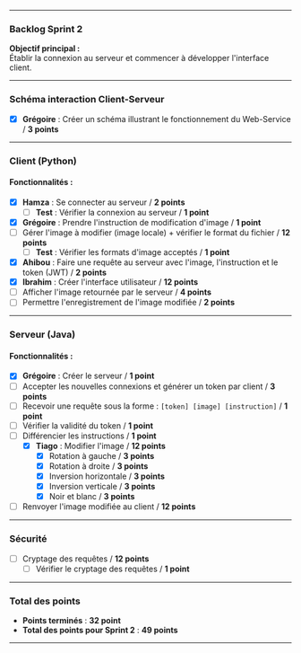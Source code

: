 
---

### **Backlog Sprint 2**

**Objectif principal :**  
Établir la connexion au serveur et commencer à développer l'interface client.

---

### **Schéma interaction Client-Serveur**
- [x] **Grégoire** : Créer un schéma illustrant le fonctionnement du Web-Service / **3 points**

---

### **Client (Python)**

#### **Fonctionnalités :**
- [x] **Hamza** : Se connecter au serveur / **2 points**
  - [ ] **Test** : Vérifier la connexion au serveur / **1 point**
- [x] **Grégoire** : Prendre l'instruction de modification d'image / **1 point**
- [ ] Gérer l'image à modifier (image locale) + vérifier le format du fichier / **12 points**
  - [ ] **Test** : Vérifier les formats d'image acceptés / **1 point**
- [x] **Ahibou** : Faire une requête au serveur avec l'image, l'instruction et le token (JWT) / **2 points**
- [x] **Ibrahim** : Créer l'interface utilisateur / **12 points**
- [ ] Afficher l'image retournée par le serveur / **4 points**
- [ ] Permettre l'enregistrement de l'image modifiée / **2 points**

---

### **Serveur (Java)**

#### **Fonctionnalités :**
- [x] **Grégoire** : Créer le serveur / **1 point**
- [ ] Accepter les nouvelles connexions et générer un token par client / **3 points**
- [ ] Recevoir une requête sous la forme : `[token] [image] [instruction]` / **1 point**
- [ ] Vérifier la validité du token / **1 point**
- [ ] Différencier les instructions / **1 point**
  - [x] **Tiago** : Modifier l'image / **12 points**
    - [x] Rotation à gauche / **3 points**
    - [x] Rotation à droite / **3 points**
    - [x] Inversion horizontale / **3 points**
    - [x] Inversion verticale / **3 points**
    - [x] Noir et blanc / **3 points**
- [ ] Renvoyer l'image modifiée au client / **12 points**

---

### **Sécurité**
- [ ] Cryptage des requêtes / **12 points**
  - [ ] Vérifier le cryptage des requêtes / **1 point**

---

### **Total des points**
- **Points terminés** : **32 point**
- **Total des points pour Sprint 2** : **49 points**

---
